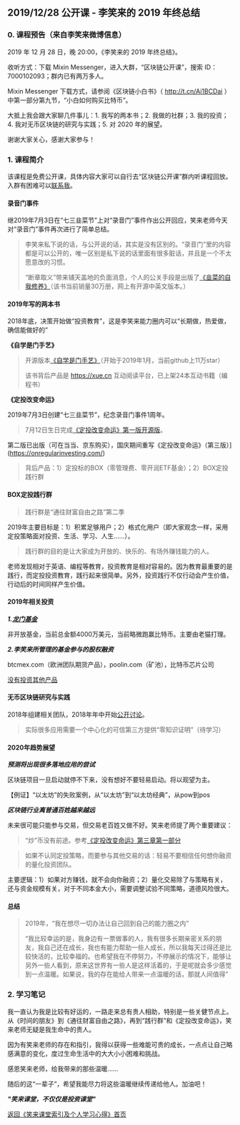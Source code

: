 ## 2019/12/28 公开课 - 李笑来的 2019 年终总结

### 0. 课程预告（来自李笑来微博信息）

2019 年 12 月 28 日，晚 20:00，《李笑来的 2019 年终总结》。 

收听方式：下载 Mixin Messenger，进入大群，“区块链公开课”，搜索 ID：7000102093；群内已有两万多人。 

Mixin Messenger 下载方式，请参阅《区块链小白书》（ http://t.cn/Ai1BCDai ）中第一部分第九节，“小白如何购买比特币”。 

大抵上我会跟大家聊几件事儿：1. 我写的两本书；2. 我做的社群；3. 我的投资；4. 我对无币区块链的研究与实践；5. 对 2020 年的展望。 

谢谢大家关心，感谢大家参与！

### 1. 课程简介

该课程是免费公开课，具体内容大家可以自行去“区块链公开课”群内听课程回放。入群有困难可以[联系我](contact-info.md)。

#### 录音门事件

继2019年7月3日在“七三韭菜节”上对“录音门”事件作出公开回应，笑来老师今天对“录音门”事件再次进行了简单总结。

> 李笑来私下说的话，与公开说的话，其实是没有区别的。“录音门”里的内容都是可以公开的，唯一区别是私下说的话里面有很多脏话，并且是一个不太愿意改的习惯。
>
> “断章取义”带来铺天盖地的负面消息，个人的公关手段是出版了[《韭菜的自我修养》](https://github.com/xiaolai/the-self-cultivation-of-leeks)（该书当前销量30万册，网上有开源中英文版本。）

#### 2019年写的两本书

2018年底，决策开始做“投资教育”，这是李笑来能力圈内可以“长期做，热爱做，确信能做好的”

**《自学是门手艺》**

> 开源版本[《自学是门手艺》](https://github.com/selfteaching/the-craft-of-selfteaching)（开始于2019年1月，当前github上11万star）
>
> 该书背后产品是 https://xue.cn 互动阅读平台，已上架24本互动书籍（编程书）

**《定投改变命运》**

2019年7月3日创建“七三韭菜节”，纪念录音门事件1周年。

> 7月12日生日完成[《定投改变命运》第一版开源版](https://github.com/xiaolai/regular-investing-in-box)。

第二版已出版（可在当当、京东购买），国庆期间重写《定投改变命运》（第三版）](https://onregularinvesting.com/)

> 背后产品：1）定投标的BOX（零管理费、零开润ETF基金）；2）BOX定投践行群

#### BOX定投践行群

> 践行群是“通往财富自由之路”第二季

2019年主要目标是：1）积累足够用户；2）格式化用户（即大家观念一样，采用定投策略面对投资、生活、学习、人生……）。

> 践行群的目的是让大家成为开放的、快乐的、有场外赚钱能力的人。

老师发现相对于英语、编程等教育，投资教育是相对容易的。因为教育最重要的是践行，而定投投资教育，践行起来很简单。另外，投资践行不仅行动会产生价值，行动后的时间同样产生价值。

#### 2019年相关投资

***1.[龙门基金](https://www.longmen.fund)***

非开放基金，当前总金额4000万美元，当前略微跑赢比特币。主要由老猫打理。

***2.李笑来所管理的基金参与的股权融资***

btcmex.com（欧洲团队期货产品），poolin.com（矿池），比特币芯片公司

[没有投资其他产品](https://press.one/files/c6b73d21fc72e7302b1a78d4796f7aa6aa5dc7cb3fc07a70d77a95f88503787b)

#### 无币区块链研究与实践

2018年组建相关团队，2018年年中开始[公开讨论](https://weibo.com/1576218000/Greg3EPUl?from=page_1005051576218000_profile&wvr=6&mod=weibotime)。

> 实际很多应用需要一个中心化的可信第三方提供“零知识证明”（待学习）

#### 2020年趋势展望

***预测将出现很多落地应用的尝试***

区块链项目一旦启动就停不下来，没有想好不要轻易启动。将以观望为主。

【例证】“以太坊”的失败案例，从“以太坊”到“以太坊经典”，从pow到pos

***区块链行业离普通百姓越来越远***

未来很可能只能参与交易，但交易老百姓又做不好。笑来老师提了两个重要建议：

> “炒”币没有前途。参考[《定投改变命运》第三章第一部分](https://onregularinvesting.com/#/cn/?id=_31-%e5%b1%a1%e6%88%98%e5%b1%a1%e8%b4%a5%e4%b8%8d%e6%88%98%e5%88%99%e8%83%9c)

> 如果不认同定投策略，而要参与其他交易的话：轻易不要相信任何想你融资的量化投资团队。

主要逻辑：1）如果对方赚钱，就不会向你融资；2）量化交易除了与策略有关，还与资金规模有关，对于不同本金大小，需要调整试验不同策略，道德风险很大。

#### 总结

> 2019年，“我在想尽一切办法让自己回到自己的能力圈之内”
>
> “我比较幸运的是，我身边有一票做事的人，我有很多长期亲密关系的朋友，我自己还在成长，我也有能力帮助一些人成长，所以我每天过得还是比较快活的，比较幸福的。也希望我在不停努力，不停展示的情况下，能够让另外一些人看到，原来这世界有一些人是这样活着的，于是呢就会多少感觉到一点温暖。如果说，我的存在能给人带来一点温暖的话，那就人间值得”

### 2. 学习笔记

我一直认为我是比较有好运的，一路走来总有贵人相助，特别是一些关健节点上。从《时间的朋友》到《通往财富自由之路》，再到“践行群”和《定投改变命运》，笑来老师无疑是我生命中的贵人。

因为有笑来老师的存在和指引，我得以获得一些难能可贵的成长，一点点让自己略感满意的变化，度过生命生活中的大大小小困难和挑战。

感恩笑来老师，给我带来的那些温暖……

随后的这“一辈子”，希望我能尽力将这些温暖继续传递给他人。加油吧！

***"笑来课堂，不仅仅是投资课堂"***

[返回《笑来课堂索引及个人学习心得》首页](README.md)

